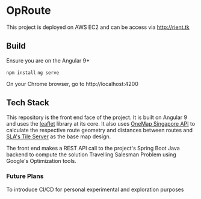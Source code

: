 # OpRoute

This project is deployed on AWS EC2 and can be access via http://rient.tk

## Build

Ensure you are on the Angular 9+

`npm install`
`ng serve`

On your Chrome browser, go to http://localhost:4200

## Tech Stack
This repository is the front end face of the project. It is built on Angular 9 and uses the [leaflet](https://leafletjs.com/) library at its core. It also uses [OneMap Singapore API](https://docs.onemap.sg/) to calculate the respective route geometry and distances between routes and [SLA's Tile Server](https://docs.onemap.sg/maps/) as the base map design.

The front end makes a REST API call to the project's Spring Boot Java backend to compute the solution Travelling Salesman Problem using Google's Optimization tools.

### Future Plans
To introduce CI/CD for personal experimental and exploration purposes
